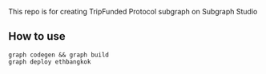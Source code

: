 This repo is for creating TripFunded Protocol subgraph on Subgraph Studio

## How to use

```
graph codegen && graph build
graph deploy ethbangkok
```

